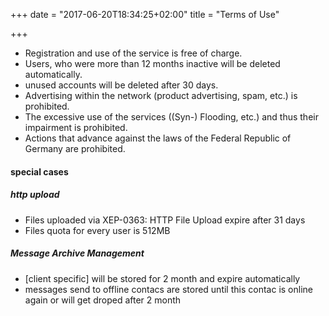 +++
date = "2017-06-20T18:34:25+02:00"
title = "Terms of Use"

+++

* Registration and use of the service is free of charge.
* Users, who were more than 12 months inactive will be deleted automatically.
* unused accounts will be deleted after 30 days.
* Advertising within the network (product advertising, spam, etc.) is prohibited.
* The excessive use of the services ((Syn-) Flooding, etc.) and thus their impairment is prohibited.
* Actions that advance against the laws of the Federal Republic of Germany are prohibited.


#### special cases
##### http upload
* Files uploaded via XEP-0363: HTTP File Upload expire after 31 days
* Files quota for every user is 512MB

##### Message Archive Management
* [client specific] will be stored for 2 month and expire automatically
* messages send to offline contacs are stored until this contac is online again or will get droped after 2 month
